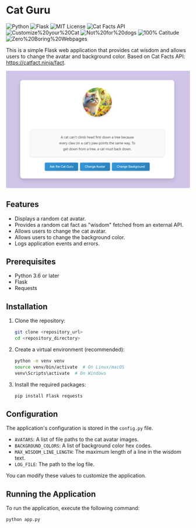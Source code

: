 # Cat Guru

![Python](https://img.shields.io/badge/Made%20with-Python-3776AB?logo=python&logoColor=white)
![Flask](https://img.shields.io/badge/Powered%20by-Flask-000000?logo=flask)
![MIT License](https://img.shields.io/badge/License-MIT-green.svg)
![Cat Facts API](https://img.shields.io/badge/API-Cat%20Facts-ffb347?logo=cat)
![Customize%20your%20Cat](https://img.shields.io/badge/Customize-your_Cat!-purple?logo=github)
![Not%20for%20dogs](https://img.shields.io/badge/Not%20for%20dogs-%F0%9F%90%B1-red)
![100% Catitude](https://img.shields.io/badge/100%25-Catitude-orange?logo=github)
![Zero%20Boring%20Webpages](https://img.shields.io/badge/Zero-Boring%20Webpages-blue?logo=smashingmagazine)

This is a simple Flask web application that provides cat wisdom and allows users to change the avatar and background color. Based on Cat Facts API: https://catfact.ninja/fact.

![](https://github.com/hrosicka/FlaskCatGuru/blob/master/doc/CatGuru1.png)

## Features

-   Displays a random cat avatar.
-   Provides a random cat fact as "wisdom" fetched from an external API.
-   Allows users to change the cat avatar.
-   Allows users to change the background color.
-   Logs application events and errors.

## Prerequisites

-   Python 3.6 or later
-   Flask
-   Requests

## Installation

1.  Clone the repository:

    ```bash
    git clone <repository_url>
    cd <repository_directory>
    ```

2.  Create a virtual environment (recommended):

    ```bash
    python -m venv venv
    source venv/bin/activate  # On Linux/macOS
    venv\Scripts\activate  # On Windows
    ```

3.  Install the required packages:

    ```bash
    pip install Flask requests
    ```

## Configuration

The application's configuration is stored in the `config.py` file.

-   `AVATARS`: A list of file paths to the cat avatar images.
-   `BACKGROUND_COLORS`: A list of background color hex codes.
-   `MAX_WISDOM_LINE_LENGTH`: The maximum length of a line in the wisdom text.
-   `LOG_FILE`: The path to the log file.

You can modify these values to customize the application.

## Running the Application

To run the application, execute the following command:

```bash
python app.py
